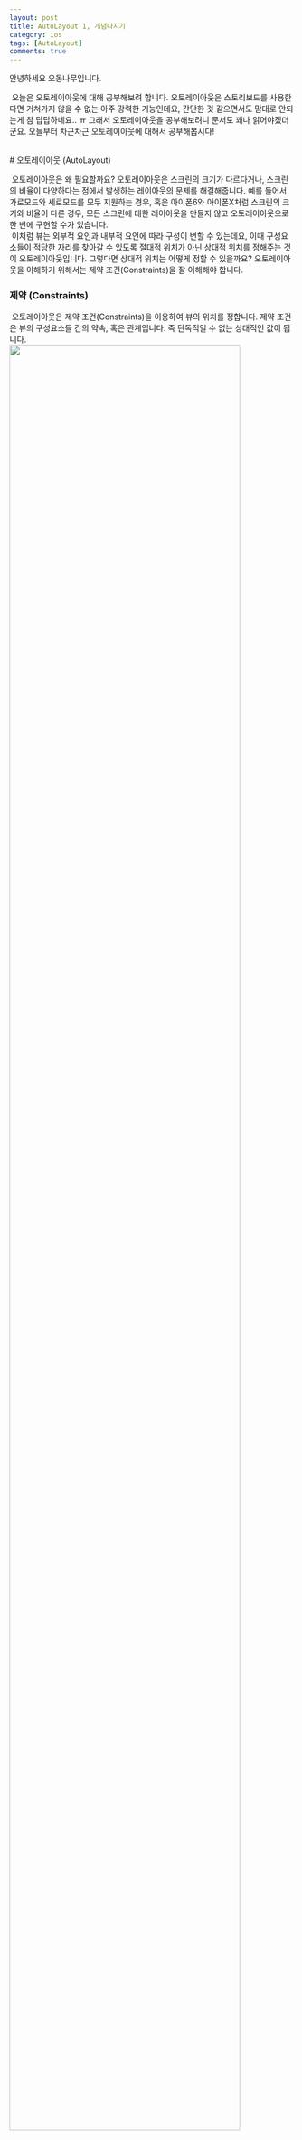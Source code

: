 ```yaml
---
layout: post
title: AutoLayout 1, 개념다지기
category: ios
tags: [AutoLayout]
comments: true
---
```

안녕하세요 오동나무입니다.<br>

&nbsp;오늘은 오토레이아웃에 대해 공부해보려 합니다. 오토레이아웃은 스토리보드를 사용한다면 거쳐가지 않을 수 없는 아주 강력한 기능인데요, 간단한 것 같으면서도 맘대로 안되는게 참 답답하네요.. ㅠ 그래서 오토레이아웃을 공부해보려니 문서도 꽤나 읽어야겠더군요. 오늘부터 차근차근 오토레이아웃에 대해서 공부해봅시다!

<br>
# 오토레이아웃 (AutoLayout)

&nbsp;오토레이아웃은 왜 필요할까요? 오토레이아웃은 스크린의 크기가 다르다거나, 스크린의 비율이 다양하다는 점에서 발생하는 레이아웃의 문제를 해결해줍니다. 예를 들어서 가로모드와 세로모드를 모두 지원하는 경우, 혹은 아이폰6와 아이폰X처럼 스크린의 크기와 비율이 다른 경우, 모든 스크린에 대한 레이아웃을 만들지 않고 오토레이아웃으로 한 번에 구현할 수가 있습니다.<br>
&nbsp;이처럼 뷰는 외부적 요인과 내부적 요인에 따라 구성이 변할 수 있는데요, 이때 구성요소들이 적당한 자리를 찾아갈 수 있도록 절대적 위치가 아닌 상대적 위치를 정해주는 것이 오토레이아웃입니다. 그렇다면 상대적 위치는 어떻게 정할 수  있을까요? 오토레이아웃을 이해하기 위해서는 제약 조건(Constraints)을 잘 이해해야 합니다.
 <br>


### 제약 (Constraints)
&nbsp;오토레이아웃은 제약 조건(Constraints)을 이용하여 뷰의 위치를 정합니다. 제약 조건은 뷰의 구성요소들 간의 약속, 혹은 관계입니다. 즉 단독적일 수 없는 상대적인 값이 됩니다. <br>
<img src = "/assets/post-img/ios/2020-12/auto1.png" width = "90%">   
오토레이아웃은 이러한 수식으로 나타낼 수 있습니다. 이 수식은 스토리보드에서는 
<br>
<img src = "/assets/post-img/ios/2020-12/auto2.jpg" width = "70%">   

이렇게 확인할 수 있습니다. 이 경우 파란 상자와 빨간 상자 사이에는 8만큼의 거리가 있다는 뜻이겠네요. 여기서 8의 단위는 point입니다. pixel이 아닙니다. <br>

&nbsp;오토레이아웃을 사용할 때에는 조건을 충족시키지 못하면 그 구성요소는 자기 자리를 찾아가지 못합니다. 여기서 충족되어야하는 조건에는 **x축의 너비와 위치, y축의 너비와 위치** 이렇게 4가지가 됩니다.    <br>

<img src = "/assets/post-img/ios/2020-12/auto3.png" width = "80%">

&nbsp;이 경우에는 위치는 정해주었지만 View의 사이즈를 정해주지 않았기 때문에 발생하는 에러입니다. Auto라면서 자동이 아니네요..? 일일이 다 명령을 해주어야 자리를 찾아갑니다. 그 이유는 컴퓨터는 자의적 해석을 하지 못하기 때문인데요, 사람의 경우 '저기에다 놔둬.'라고 하면 적당하게 놓아둘 수 있지만 컴퓨터의 경우에는 세세하게 명령을 해주어야 수행할 수 있습니다. <br>
&nbsp;그렇기 때문에 조건을 모두 충족시킬 수 있도록 제약을 추가해주어야 합니다. 위의 경우에는 x와 y의 너비에 대한 제약을 추가해주면 되겠네요. 그렇다면 제약은 어떻게 추가해줄 수 있을까요?
<br>

### 오토레이아웃 인터페이스
![auto4](/assets/post-img/ios/2020-12/auto4_tqrybeaxs.jpg)    <br>
![auto5](/assets/post-img/ios/2020-12/auto5.jpg) <br>
&nbsp;오토레이아웃 인터페이스는 우측 하단에 5개가 모여있습니다.
- Update Frame: 구성요소를 제약사항에 맞게 위치시킵니다. (사진없음)
- Align: 구성요소의 배열를 정하는 메뉴
- Pin: 구성요소의 위치를 정하는 메뉴
- Resolve AutoLayout Issue: 제약사항에 대한 이슈를 해결하는 메뉴
- Embed In: 구성요소들을 원하는 뷰에 같이 넣어주는 메뉴
<br>
<img src = "/assets/post-img/ios/2020-12/auto6.jpg" width = "70%">   

인터페이스 말고도 Control을 누른채 드래그로 구성요소들을 이어주면 제약을 추가할 수 있습니다.
<br>

### Intrinsic Content Size
Intrinsic Content Size는 고유 콘텐츠 사이즈입니다. 공식문서는 아래와 같네요. <br>
![auto7](/assets/post-img/ios/2020-12/auto7.png) <br>

&nbsp;이처럼 button이나 Label,  switch, textfield 등의 경우에는 내부 콘텐츠의 사이즈를 고정할 수 있기 때문에 Intrinsic Content Size가 존재합니다. 즉 구성요소 자체가 크기를 가지기 때문에 사이즈를 특정하지 않아도 되는 요소가 됩니다. 따라서 내부 콘텐츠의 사이즈를 특정해놓는다면 제약조건 중 x, y의 크기, 위치 중에서 위치 값만 설정해주면 알아서 자리를 찾을 수 있는 요소들입니다.

<br>

### Priority
&nbsp;제약에는 우선도가 있습니다. 만약 제약이 중복되면 어떻게 될까요? 충돌이 일어납니다. 그렇기 때문에 컴퓨터는 어떤 명령을 우선적으로 따라야할지 정하지 못해서 에러를 발생시킵니다. 이렇게 어떤 명령을 먼저 따라야할지를 정해주는 것이 우선도입니다. <br>

![auto8](/assets/post-img/ios/2020-12/auto8.png)    
이 경우를 보면 하나의 제약이 점선으로 표시되어 있는데요, 이는 제약의 우선도가 낮아서 숨어버린 것입니다.   <br>
&nbsp;제약의 우선도는 기본적으로 1000의 값을 가지게 되며 숫자가 높은 순서대로 우선됩니다. 우선도는 1부터 1000까지의 양의 정수로 설정해줄 수 있는데요, 기본적으로 Xcode에서는 Low(250), High(750), Required(1000) 3가지가 제공됩니다. <br>

 <img src = "/assets/post-img/ios/2020-12/스크린샷%202020-12-07%20오후%208.30.57.jpg" width = "70%">


### Hugging, Compression
![autu9](/assets/post-img/ios/2020-12/autu9.png)   

&nbsp;Hugging과 Compression Resistance는 위치를 잡는 힘으로 우선도로서 그 순서가 결정됩니다. Hugging은 몸집에 맞게 사이즈를 유지하는 힘, Compression은 외부에서 콘텐츠를 누를때 버티는 힘인데요, 뭔가 알듯말듯하네요. <br>

![auto11](/assets/post-img/ios/2020-12/auto11.png)   

지금 3개의 레이블을 만들어 상하좌우에 제약을 모두 추가해주었지만 레이블들이 자리를 못잡고 있습니다. 빈 공간을 어떻게 해주어야할지를 컴퓨터가 결정하지 못하기 때문입니다. 이럴때 hugging으로 우선도를 정하여 해결해줄 수 있습니다. <br>

#### Hugging
Hugging은 **짬처리반**입니다. 우선도가 낮은 녀석이 남은 공간을 책임져야하는 운명이 되는 것이지요. 빨강에 1000, 파랑에 750, 노랑에 250의 우선도를 할당해볼까요? 어떻게 될까요? <br>

![auto10](/assets/post-img/ios/2020-12/auto10.png)   

이렇게 노랑이 남는 모든 공간을 처리하는 일이 발생합니다. hugging 우선도가 낮은 노랑이 짬처리를 했으니 해결된 것 같은데요. <br>

![auto12](/assets/post-img/ios/2020-12/auto12.png)    

하지만 빨강의 텍스트를 길게 써주니 다른 레이블들의 자리를 침범하는 것을 볼 수 있습니다. 남는 공간에 대해서는 우선도로 규칙이 정해졌지만, 어떤 레이블이 우선적으로 자리를 차지할지에 대해서는 약속되지 않았기 때문입니다. 이것을 정하는 것이 Compression Resistance 우선도 입니다.
<br>

#### Compression
Compression Resistance의 우선도를 빨강 1000, 파랑 750, 노랑 250으로 세팅한 후 빨강 레이블의 길이를 늘려보도록 하겠습니다. <br>

![auto13](/assets/post-img/ios/2020-12/auto13.png)   

앗. 이번에는 빨강이 다른 레이블들을 밖으로 밀어버리는 일이 발생했습니다. 빨강이 자리를 차지하는 힘이 가장 강하기 때문에 자기 욕심만큼 자리를 모두 차지해버렸네요. 좀 밸런스를 맞추어 보면
 <br>

![auto14](/assets/post-img/ios/2020-12/auto14.png)    

뭔가 평화로워보이네요. 하지만 노랑이 가장 힘이 약하기 때문에 원하는 만큼의 자리를 차지하지 못하고 ...으로 생략이 되어있는 것을 확인할 수 있습니다.
<br>
- Hugging: 우선도가 낮으면 남는 자리를 메꿔야하는 운명. 짬처리의 개념.

- Compression: 우선도가 높을 수록 우선적으로 자리를 잡는 개념.
<br>
>- 빨,파,노  순서로 hugging, resistatance가 높다?
>   - 레이블 총 길이 합이 전체 가로보다 크거나 같을 떄
        -> 빨, 파, 노 순서로 자리를 잡는다.
>    - 레이블 총 길이 합이 전체 가로보다 작을 떄
        -> 노랑이 짬처리 한다.
        <br>
>- 빨,파,노 순서로 hugging이 낮고, resistance가 높다?
>   - 레이블 총 길이 합이 전체 가로보다 크거나 같을 떄
        -> 빨, 파, 노 순서로 자리를 잡는다.
>   - 레이블 총 길이 합이 전체 가로보다 작을 떄
        -> 빨강이 짬처리 한다.
> <br>

<br>

